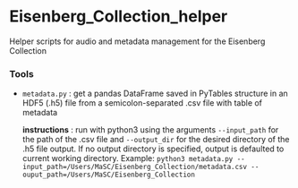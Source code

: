 # Eisenberg_Collection_helper
Helper scripts for audio and metadata management for the Eisenberg Collection

### Tools

* `metadata.py` : get a pandas DataFrame saved in PyTables structure in an HDF5 (.h5) file from a semicolon-separated .csv file with table of metadata <br>

    **instructions** : run with python3 using the arguments `--input_path` for the path of the .csv file and `--output_dir` for the desired directory of the .h5 file output. If no output directory is specified, output is defaulted to current working directory. Example: `python3 metadata.py --input_path=/Users/MaSC/Eisenberg_Collection/metadata.csv --ouput_path=/Users/MaSC/Eisenberg_Collection`
  

